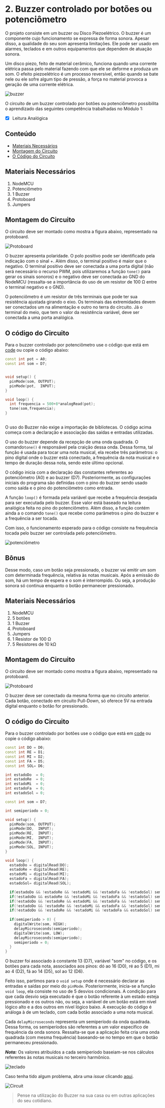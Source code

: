 # 2. Buzzer controlado por botões ou potenciômetro

O projeto consiste em um buzzer ou Disco Piezoelétrico. O buzzer é um componente cujo funcionamento se expressa de forma sonora. Apesar disso, a qualidade do seu som apresenta limitações.
Ele pode ser usado em alarmes, teclados e em outros equipamentos que dependem de atuação sonora.  

Um disco piezo, feito de material cerâmico, funciona quando uma corrente elétrica passa pelo material fazendo com que ele se deforme e produza um som. O efeito piezoelétrico é um processo reversível, então quando se bate nele ou ele sofre algum tipo de pressão, a força no material provoca a geração de uma corrente elétrica. 

![buzzer](assets/buzzer.jpg)

O circuito de um buzzer controlado por botões ou potenciômetro possibilita o aprendizado das seguintes competência trabalhadas no Módulo 1:

- [x] Leitura Analógica

## Conteúdo
- [Materiais Necessários](#materiais-necessários)
- [Montagem do Circuito](#montagem-do-circuito)
- [O Código do Circuito](#o-c&oacute;digo-do-circuito)

## Materiais Necessários
1. NodeMCU
2. Potenciômetro
3. 1 Buzzer
4. Protoboard
5. Jumpers

## Montagem do Circuito
O circuito deve ser montado como mostra a figura abaixo, representado na protoboard. 

![Protoboard](assets/atuador1.png)

O buzzer apresenta polaridade. O polo positivo pode ser identificado pela indicação com o sinal +. Além disso, o terminal positivo é maior que o negativo. O terminal positivo deve ser conectada a uma porta digital (não será necessário o recurso PWM, pois utilizaremos a função ```tone()``` para gerar os sinais sonoros) e o negativo deve ser conectada ao GND do NodeMCU (ressalta-se a importância do uso de um resistor de 100 Ω entre o terminal negativo e o GND).

O potenciômetro é um resistor de três terminais que pode ter sua resistência ajustada girando o eixo. Os terminais das extremidades devem ser conectados um na alimentação e outro no terra do circuito. Já o terminal do meio, que tem o valor da resistência variável, deve ser conectada a uma porta analógica.

## O código do Circuito

Para o buzzer controlado por potenciômetro use o código que está em [code](code/code1.ino) ou copie o código abaixo:
 
```C++
const int pot = A0;
const int som = D7;


void setup() {
  pinMode(som, OUTPUT);
  pinMode(pot,  INPUT);
}

void loop() {
  int frequencia = 500+8*analogRead(pot);
  tone(som,frequencia);
}
  
```

O uso do Buzzer não exige a importação de bibliotecas. O código acima começa com a declaração e associação das saídas e entradas utilizadas. 

O uso do buzzer depende da recepção de uma onda quadrada. O comando```tone()``` é responsável pela craição dessa onda. Dessa forma, tal função é usada para tocar uma nota musical, ela recebe três parâmetros: o pino digital onde o buzzer está conectado, a frequência da nota musical e o tempo de duração dessa nota, sendo este último opcional.

O código inicia com a declaração das constantes referentes ao potenciômetro (A0) e ao buzzer (D7). Posteriormente, as configurações iniciais do programa são definidas com o pino do buzzer sendo usado como saída e o pino do potenciômetro como entrada. 

A função ```loop()``` é formada pela variável que recebe a frequência desejada para ser executada pelo buzzer. Esse valor está baseado na leitura analógica feita no pino do potenciômetro. Além disso, a função contém ainda a o comando ```tone()``` que recebe como parâmetros o pino do buzzer e a frequência a ser tocada.

Com isso, o funcionamento esperado para o código consiste na frequência tocada pelo buzzer ser controlada pelo potenciômetro.

![potenciômetro](assets/pot.gif)

## Bônus

Desse modo, caso um botão seja pressionado, o buzzer vai emitir um som com determinada frequência, relativa às notas musicais. Após a emissão do som, há um tempo de espera e o som é interrompido. Ou seja, a produção sonora só continua enquanto o botão permanecer pressionado.

## Materiais Necessários
1. NodeMCU
2. 5 botões
3. 1 Buzzer
4. Protoboard
5. Jumpers
6. 1 Resistor de 100 Ω
7. 5 Resistores de 10 kΩ

## Montagem do Circuito
O circuito deve ser montado como mostra a figura abaixo, representado na protoboard. 

![Protoboard](assets/atuador1.png)

O buzzer deve ser conectado da mesma forma que no circuito anterior. Cada botão, conectado em circuito Pull-Down, só oferece 5V na entrada digital enquanto o botão for pressionado.

## O código do Circuito

Para o buzzer controlado por botôes use o código que está em [code](code/code2.ino) ou copie o código abaixo:
 
```C++
const int DO = D0;
const int RE = D1;
const int MI = D2;
const int FA = D5;
const int SOL= D6;

int estadoDo  = 0;
int estadoRe  = 0;
int estadoMi  = 0;
int estadoFa  = 0;
int estadoSol = 0;

const int som = D7;

int semiperiodo = 0;

void setup() {
  pinMode(som, OUTPUT);
  pinMode(DO,  INPUT);
  pinMode(RE,  INPUT);
  pinMode(MI,  INPUT);
  pinMode(FA,  INPUT);
  pinMode(SOL, INPUT);
}

void loop() {
  estadoDo = digitalRead(DO);
  estadoRe = digitalRead(RE);
  estadoMi = digitalRead(MI);
  estadoFa = digitalRead(FA);
  estadoSol= digitalRead(SOL);

  if(estadoDo && !estadoRe && !estadoMi && !estadoFa && !estadoSol) semiperiodo = 1894/3; // 264*3 Hz
  if(!estadoDo && estadoRe && !estadoMi && !estadoFa && !estadoSol) semiperiodo = 1684/3; // 297*3 Hz
  if(!estadoDo && !estadoRe && estadoMi && !estadoFa && !estadoSol) semiperiodo = 1515/3; // 330*3 Hz
  if(!estadoDo && !estadoRe && !estadoMi && estadoFa && !estadoSol) semiperiodo = 1420/3; // 352*3 Hz
  if(!estadoDo && !estadoRe && !estadoMi && !estadoFa && estadoSol) semiperiodo = 1263/3; // 396*3 Hz
  
  if(semiperiodo > 0) {
    digitalWrite(som, HIGH);
    delayMicroseconds(semiperiodo);   
    digitalWrite(som, LOW);
    delayMicroseconds(semiperiodo);
    semiperiodo = 0;
  }
}

```
O buzzer foi associado à constante 13 (D7), variável "som" no código, e os botões para cada nota, associados aos pinos: dó ao 16 (D0), ré ao 5 (D1), mi ao 4 (D2), fá ao 14 (D5), sol ao 12 (D6). 

Feito isso, partimos para o ```void setup``` onde é necessário declarar as entradas e saídas por meio do ```pinMode```. Posteriormente, inicia-se a função ```void loop```, ela consiste no uso de 5 desvios condicionais. A condição para que cada desvio seja executado é que o botão referente à um estado esteja pressionado e os outros não, ou seja, a variável de um botão está em nível lógico alto e a dos outros em nível lógico baixo. A execução do código é análoga à de um teclado, com cada botão associado a uma nota musical.

Cada ```delayMicroseconds``` representa um semiperíodo da onda quadrada. Dessa forma, os semiperíodos são referentes a um valor específico de frequência da onda sonora. Ressalta-se que a aplicação feita cria uma onda quadrada (com mesma frequência) baseando-se no tempo em que o botão permaneceu pressionado.

***Nota:*** Os valores atribuídos a cada semiperíodo baseiam-se nos cálculos referentes às notas musicais no terceiro harmônico.

![teclado](assets/teclado.gif)

Caso tenha tido algum problema, abra uma *issue* clicando [aqui](https://github.com/PETEletricaUFBA/IoT/issues/new).

![Circuit](assets/circuit.gif)

> Pense na utilização do Buzzer na sua casa ou em outras aplicações do seu cotidiano. 
